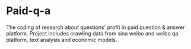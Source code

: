 # Paid-q-a
The coding of research about questions' profit in paid question &amp; answer platform.  Project includes crawling data from sina weibo and weibo qa platform, text analysis and economic models.
